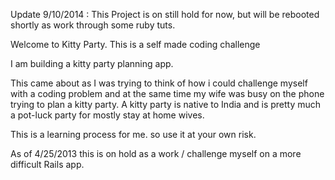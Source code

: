 Update 9/10/2014 :
    This Project is on still hold for now, but will be rebooted shortly as work through some ruby tuts.

Welcome to Kitty Party.
This is a self made coding challenge

I am building a kitty party planning app.

This came about as I was trying to think of how i could challenge myself with a coding problem and at the same time my wife was busy on the phone trying to plan a kitty party.  A kitty party is native to India and is pretty much a pot-luck party for mostly stay at home wives.

This is a learning process for me. so use it at your own risk.

As of 4/25/2013  this is on hold as a work / challenge myself on a more difficult Rails app.  